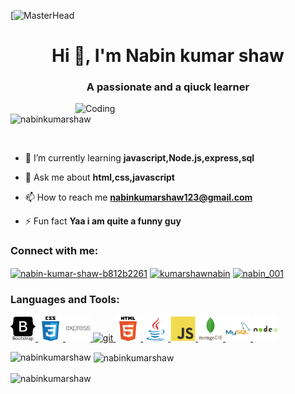 [![MasterHead](https://www.google.com/imgres?imgurl=https%3A%2F%2Fhousing-images.n7net.in%2Fd9dd8fcc%2F5a34ee19a8c9775d33b029b7f06d99ca%2Fv0%2Fmedium.jpg&tbnid=wqwTm7dsk0v0EM&vet=12ahUKEwjnoLPyqoeCAxUnS2wGHSPFAAIQMygsegUIARCiAQ..i&imgrefurl=https%3A%2F%2Fhousing.com%2Fin%2Fbuy%2Fprojects%2Fpage%2F252854-nabin-homes-by-nabin-homes-in-perumbakkam%2Fbrochure&docid=b55E0frxbmC-3M&w=400&h=283&itg=1&q=nabin%20page%20design&ved=2ahUKEwjnoLPyqoeCAxUnS2wGHSPFAAIQMygsegUIARCiAQ)
<h1 align="center">Hi 👋, I'm Nabin kumar shaw</h1>
<h3 align="center">A passionate and a qiuck learner</h3>
<img align="right" alt="Coding" width="400" src="https://media.tenor.com/rePDfDWO3XoAAAAd/hacking.gif">

<p align="left"> <img src="https://komarev.com/ghpvc/?username=nabinkumarshaw&label=Profile%20views&color=0e75b6&style=flat" alt="nabinkumarshaw" /> </p>

<p align="left"> <a href="https://twitter.com/" target="blank"><img src="https://img.shields.io/twitter/follow/?logo=twitter&style=for-the-badge" alt="" /></a> </p>

- 🌱 I’m currently learning **javascript,Node.js,express,sql**

- 💬 Ask me about **html,css,javascript**

- 📫 How to reach me **nabinkumarshaw123@gmail.com**

- ⚡ Fun fact **Yaa i am quite a funny guy**

<h3 align="left">Connect with me:</h3>
<p align="left">
<a href="https://linkedin.com/in/nabin-kumar-shaw-b812b2261" target="blank"><img align="center" src="https://raw.githubusercontent.com/rahuldkjain/github-profile-readme-generator/master/src/images/icons/Social/linked-in-alt.svg" alt="nabin-kumar-shaw-b812b2261" height="30" width="40" /></a>
<a href="https://instagram.com/kumarshawnabin" target="blank"><img align="center" src="https://raw.githubusercontent.com/rahuldkjain/github-profile-readme-generator/master/src/images/icons/Social/instagram.svg" alt="kumarshawnabin" height="30" width="40" /></a>
<a href="https://auth.geeksforgeeks.org/user/nabin_001" target="blank"><img align="center" src="https://raw.githubusercontent.com/rahuldkjain/github-profile-readme-generator/master/src/images/icons/Social/geeks-for-geeks.svg" alt="nabin_001" height="30" width="40" /></a>
</p>

<h3 align="left">Languages and Tools:</h3>
<p align="left"> <a href="https://getbootstrap.com" target="_blank" rel="noreferrer"> <img src="https://raw.githubusercontent.com/devicons/devicon/master/icons/bootstrap/bootstrap-plain-wordmark.svg" alt="bootstrap" width="40" height="40"/> </a> <a href="https://www.w3schools.com/css/" target="_blank" rel="noreferrer"> <img src="https://raw.githubusercontent.com/devicons/devicon/master/icons/css3/css3-original-wordmark.svg" alt="css3" width="40" height="40"/> </a> <a href="https://expressjs.com" target="_blank" rel="noreferrer"> <img src="https://raw.githubusercontent.com/devicons/devicon/master/icons/express/express-original-wordmark.svg" alt="express" width="40" height="40"/> </a> <a href="https://git-scm.com/" target="_blank" rel="noreferrer"> <img src="https://www.vectorlogo.zone/logos/git-scm/git-scm-icon.svg" alt="git" width="40" height="40"/> </a> <a href="https://www.w3.org/html/" target="_blank" rel="noreferrer"> <img src="https://raw.githubusercontent.com/devicons/devicon/master/icons/html5/html5-original-wordmark.svg" alt="html5" width="40" height="40"/> </a> <a href="https://www.java.com" target="_blank" rel="noreferrer"> <img src="https://raw.githubusercontent.com/devicons/devicon/master/icons/java/java-original.svg" alt="java" width="40" height="40"/> </a> <a href="https://developer.mozilla.org/en-US/docs/Web/JavaScript" target="_blank" rel="noreferrer"> <img src="https://raw.githubusercontent.com/devicons/devicon/master/icons/javascript/javascript-original.svg" alt="javascript" width="40" height="40"/> </a> <a href="https://www.mongodb.com/" target="_blank" rel="noreferrer"> <img src="https://raw.githubusercontent.com/devicons/devicon/master/icons/mongodb/mongodb-original-wordmark.svg" alt="mongodb" width="40" height="40"/> </a> <a href="https://www.mysql.com/" target="_blank" rel="noreferrer"> <img src="https://raw.githubusercontent.com/devicons/devicon/master/icons/mysql/mysql-original-wordmark.svg" alt="mysql" width="40" height="40"/> </a> <a href="https://nodejs.org" target="_blank" rel="noreferrer"> <img src="https://raw.githubusercontent.com/devicons/devicon/master/icons/nodejs/nodejs-original-wordmark.svg" alt="nodejs" width="40" height="40"/> </a> </p>

<p><img align="left" src="https://github-readme-stats.vercel.app/api/top-langs?username=nabinkumarshaw&show_icons=true&locale=en&layout=compact" alt="nabinkumarshaw" /></p>

<p>&nbsp;<img align="center" src="https://github-readme-stats.vercel.app/api?username=nabinkumarshaw&show_icons=true&locale=en" alt="nabinkumarshaw" /></p>

<p><img align="center" src="https://github-readme-streak-stats.herokuapp.com/?user=nabinkumarshaw&" alt="nabinkumarshaw" /></p>
